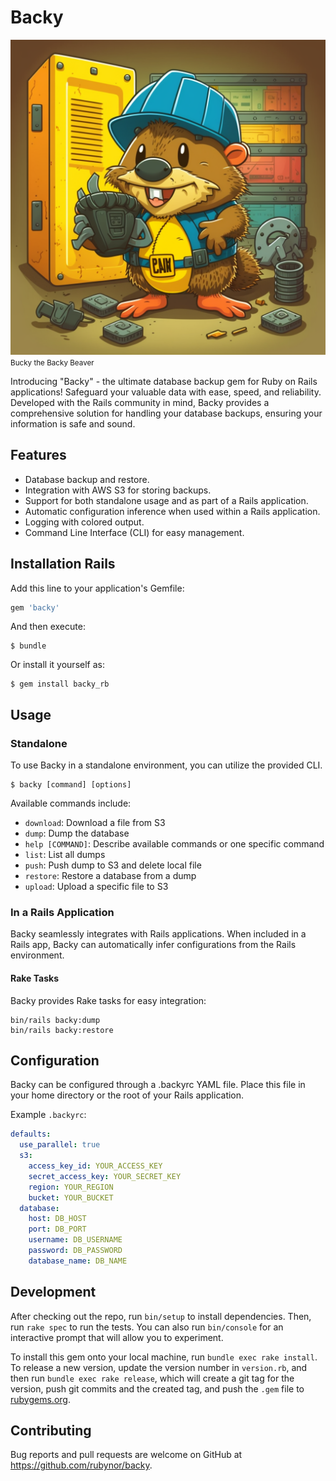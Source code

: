 # Backy
![bucky.png](bucky.png)
<small>Bucky the Backy Beaver</small>

Introducing "Backy" - the ultimate database backup gem for Ruby on Rails applications! Safeguard your valuable data with ease, speed, and reliability. Developed with the Rails community in mind, Backy provides a comprehensive solution for handling your database backups, ensuring your information is safe and sound.

## Features

- Database backup and restore.
- Integration with AWS S3 for storing backups.
- Support for both standalone usage and as part of a Rails application.
- Automatic configuration inference when used within a Rails application.
- Logging with colored output.
- Command Line Interface (CLI) for easy management.

## Installation Rails


Add this line to your application's Gemfile:

```ruby
gem 'backy'
```

And then execute:

    $ bundle

Or install it yourself as:

    $ gem install backy_rb


## Usage

### Standalone

To use Backy in a standalone environment, you can utilize the provided CLI.

    $ backy [command] [options]

Available commands include:

* `download`: Download a file from S3
* `dump`: Dump the database
* `help [COMMAND]`: Describe available commands or one specific command
* `list`: List all dumps
* `push`: Push dump to S3 and delete local file
* `restore`: Restore a database from a dump
* `upload`: Upload a specific file to S3

### In a Rails Application

Backy seamlessly integrates with Rails applications. When included in a Rails app, Backy can automatically infer configurations from the Rails environment.

#### Rake Tasks
Backy provides Rake tasks for easy integration:

```
bin/rails backy:dump
bin/rails backy:restore
```

## Configuration

Backy can be configured through a .backyrc YAML file. Place this file in your home directory or the root of your Rails application.

Example `.backyrc`:

```yaml
defaults:
  use_parallel: true
  s3:
    access_key_id: YOUR_ACCESS_KEY
    secret_access_key: YOUR_SECRET_KEY
    region: YOUR_REGION
    bucket: YOUR_BUCKET
  database:
    host: DB_HOST
    port: DB_PORT
    username: DB_USERNAME
    password: DB_PASSWORD
    database_name: DB_NAME
```

## Development

After checking out the repo, run `bin/setup` to install dependencies. Then, run `rake spec` to run the tests. You can also run `bin/console` for an interactive prompt that will allow you to experiment.

To install this gem onto your local machine, run `bundle exec rake install`. To release a new version, update the version number in `version.rb`, and then run `bundle exec rake release`, which will create a git tag for the version, push git commits and the created tag, and push the `.gem` file to [rubygems.org](https://rubygems.org).

## Contributing

Bug reports and pull requests are welcome on GitHub at https://github.com/rubynor/backy.
